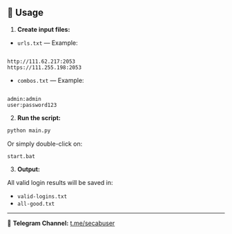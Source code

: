## 📄 Usage

1. **Create input files:**

- `urls.txt` — Example:

```

http://111.62.217:2053
https://111.255.198:2053

```

- `combos.txt` — Example:

```

admin:admin
user:password123

````

2. **Run the script:**

```bash
python main.py
````

Or simply double-click on:

```
start.bat
```

3. **Output:**

All valid login results will be saved in:

* `valid-logins.txt`
* `all-good.txt`

---

📢 **Telegram Channel:** [t.me/secabuser](https://t.me/secabuser)
